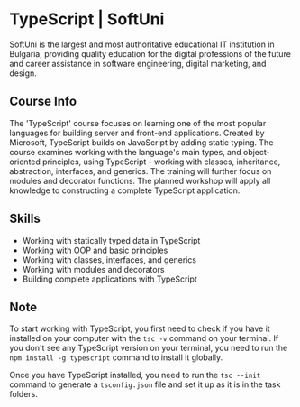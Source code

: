 # TypeScript | SoftUni

SoftUni is the largest and most authoritative educational IT institution in Bulgaria, providing quality education for the digital professions of the future and career assistance in software engineering, digital marketing, and design.

## Course Info

The 'TypeScript' course focuses on learning one of the most popular languages ​​for building server and front-end applications. Created by Microsoft, TypeScript builds on JavaScript by adding static typing. The course examines working with the language's main types, and object-oriented principles, using TypeScript - working with classes, inheritance, abstraction, interfaces, and generics. The training will further focus on modules and decorator functions. The planned workshop will apply all knowledge to constructing a complete TypeScript application.

## Skills

- Working with statically typed data in TypeScript
- Working with OOP and basic principles
- Working with classes, interfaces, and generics
- Working with modules and decorators
- Building complete applications with TypeScript

## Note

To start working with TypeScript, you first need to check if you have it installed on your computer with the ```tsc -v``` command on your terminal. If you don't see any TypeScript version on your terminal, you need to run the ```npm install -g typescript``` command to install it globally.

Once you have TypeScript installed, you need to run the ```tsc --init``` command to generate a ```tsconfig.json``` file and set it up as it is in the task folders.

